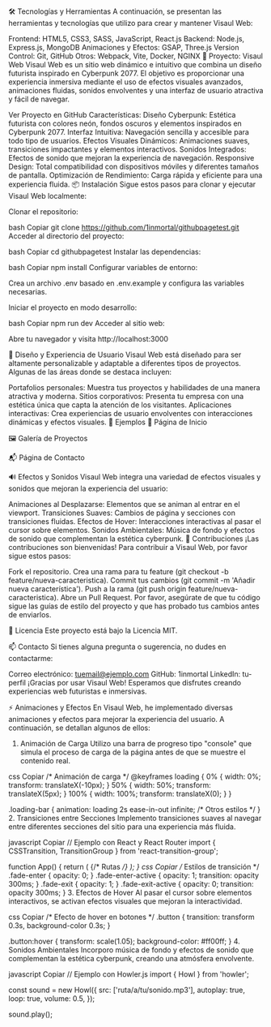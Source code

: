 


🛠️ Tecnologías y Herramientas
A continuación, se presentan las herramientas y tecnologías que utilizo para crear y mantener Visaul Web:

Frontend: HTML5, CSS3, SASS, JavaScript, React.js
Backend: Node.js, Express.js, MongoDB
Animaciones y Efectos: GSAP, Three.js
Version Control: Git, GitHub
Otros: Webpack, Vite, Docker, NGINX
🚀 Proyecto: Visaul Web
Visaul Web es un sitio web dinámico e intuitivo que combina un diseño futurista inspirado en Cyberpunk 2077. El objetivo es proporcionar una experiencia inmersiva mediante el uso de efectos visuales avanzados, animaciones fluidas, sonidos envolventes y una interfaz de usuario atractiva y fácil de navegar.

Ver Proyecto en GitHub
Características:
Diseño Cyberpunk: Estética futurista con colores neón, fondos oscuros y elementos inspirados en Cyberpunk 2077.
Interfaz Intuitiva: Navegación sencilla y accesible para todo tipo de usuarios.
Efectos Visuales Dinámicos: Animaciones suaves, transiciones impactantes y elementos interactivos.
Sonidos Integrados: Efectos de sonido que mejoran la experiencia de navegación.
Responsive Design: Total compatibilidad con dispositivos móviles y diferentes tamaños de pantalla.
Optimización de Rendimiento: Carga rápida y eficiente para una experiencia fluida.
📦 Instalación
Sigue estos pasos para clonar y ejecutar Visaul Web localmente:

Clonar el repositorio:

bash
Copiar
git clone https://github.com/1inmortal/githubpagetest.git
Acceder al directorio del proyecto:

bash
Copiar
cd githubpagetest
Instalar las dependencias:

bash
Copiar
npm install
Configurar variables de entorno:

Crea un archivo .env basado en .env.example y configura las variables necesarias.

Iniciar el proyecto en modo desarrollo:

bash
Copiar
npm run dev
Acceder al sitio web:

Abre tu navegador y visita http://localhost:3000

🎨 Diseño y Experiencia de Usuario
Visaul Web está diseñado para ser altamente personalizable y adaptable a diferentes tipos de proyectos. Algunas de las áreas donde se destaca incluyen:

Portafolios personales: Muestra tus proyectos y habilidades de una manera atractiva y moderna.
Sitios corporativos: Presenta tu empresa con una estética única que capta la atención de los visitantes.
Aplicaciones interactivas: Crea experiencias de usuario envolventes con interacciones dinámicas y efectos visuales.
📸 Ejemplos
🌟 Página de Inicio

🖼️ Galería de Proyectos

📬 Página de Contacto

🔊 Efectos y Sonidos
Visaul Web integra una variedad de efectos visuales y sonidos que mejoran la experiencia del usuario:

Animaciones al Desplazarse: Elementos que se animan al entrar en el viewport.
Transiciones Suaves: Cambios de página y secciones con transiciones fluidas.
Efectos de Hover: Interacciones interactivas al pasar el cursor sobre elementos.
Sonidos Ambientales: Música de fondo y efectos de sonido que complementan la estética cyberpunk.
🧩 Contribuciones
¡Las contribuciones son bienvenidas! Para contribuir a Visaul Web, por favor sigue estos pasos:

Fork el repositorio.
Crea una rama para tu feature (git checkout -b feature/nueva-caracteristica).
Commit tus cambios (git commit -m 'Añadir nueva característica').
Push a la rama (git push origin feature/nueva-caracteristica).
Abre un Pull Request.
Por favor, asegúrate de que tu código sigue las guías de estilo del proyecto y que has probado tus cambios antes de enviarlos.

📝 Licencia
Este proyecto está bajo la Licencia MIT.

📫 Contacto
Si tienes alguna pregunta o sugerencia, no dudes en contactarme:

Correo electrónico: tuemail@ejemplo.com
GitHub: 1inmortal
LinkedIn: tu-perfil
¡Gracias por usar Visaul Web! Esperamos que disfrutes creando experiencias web futuristas e inmersivas.

⚡ Animaciones y Efectos
En Visaul Web, he implementado diversas animaciones y efectos para mejorar la experiencia del usuario. A continuación, se detallan algunos de ellos:

1. Animación de Carga
Utilizo una barra de progreso tipo "console" que simula el proceso de carga de la página antes de que se muestre el contenido real.

css
Copiar
/* Animación de carga */
@keyframes loading {
    0% {
        width: 0%;
        transform: translateX(-10px);
    }
    50% {
        width: 50%;
        transform: translateX(5px);
    }
    100% {
        width: 100%;
        transform: translateX(0);
    }
}

.loading-bar {
    animation: loading 2s ease-in-out infinite;
    /* Otros estilos */
}
2. Transiciones entre Secciones
Implemento transiciones suaves al navegar entre diferentes secciones del sitio para una experiencia más fluida.

javascript
Copiar
// Ejemplo con React y React Router
import { CSSTransition, TransitionGroup } from 'react-transition-group';

function App() {
    return (
        <TransitionGroup>
            <CSSTransition
                timeout={300}
                classNames="fade"
            >
                {/* Rutas */}
            </CSSTransition>
        </TransitionGroup>
    );
}
css
Copiar
/* Estilos de transición */
.fade-enter {
    opacity: 0;
}
.fade-enter-active {
    opacity: 1;
    transition: opacity 300ms;
}
.fade-exit {
    opacity: 1;
}
.fade-exit-active {
    opacity: 0;
    transition: opacity 300ms;
}
3. Efectos de Hover
Al pasar el cursor sobre elementos interactivos, se activan efectos visuales que mejoran la interactividad.

css
Copiar
/* Efecto de hover en botones */
.button {
    transition: transform 0.3s, background-color 0.3s;
}

.button:hover {
    transform: scale(1.05);
    background-color: #ff00ff;
}
4. Sonidos Ambientales
Incorporo música de fondo y efectos de sonido que complementan la estética cyberpunk, creando una atmósfera envolvente.

javascript
Copiar
// Ejemplo con Howler.js
import { Howl } from 'howler';

const sound = new Howl({
    src: ['ruta/a/tu/sonido.mp3'],
    autoplay: true,
    loop: true,
    volume: 0.5,
});

sound.play();







